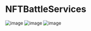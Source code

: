 # NFTBattleServices
![image](https://user-images.githubusercontent.com/22487037/148939562-e3b43f56-b882-452e-9e1e-05953be2dff8.png)
![image](https://user-images.githubusercontent.com/22487037/148939585-bb210247-d59c-43b4-b359-44e8b244e016.png)
![image](https://user-images.githubusercontent.com/22487037/148939601-239ac9b1-4c45-40ad-8241-6ab1d0418978.png)
